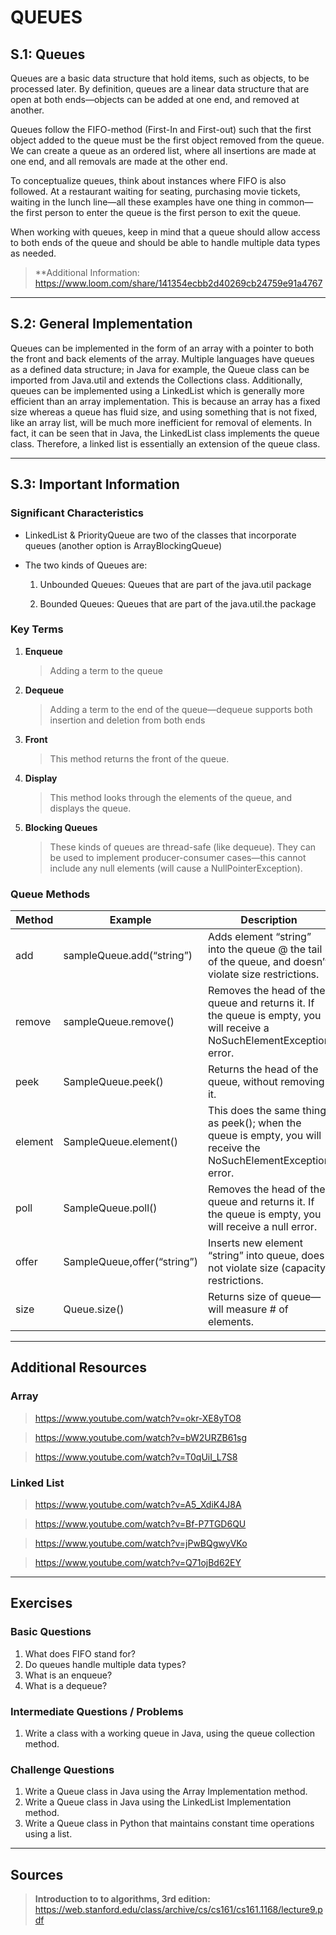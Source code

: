 # **QUEUES**

## **S.1: Queues**

Queues are a basic data structure that hold items, such as objects, to be processed later. By definition, queues are a linear data structure that are open at both ends—objects can be added at one end, and removed at another. 

Queues follow the FIFO-method (First-In and First-out) such that the first object added to the queue must be the first object removed from the queue. We can create a queue as an ordered list, where all insertions are made at one end, and all removals are made at the other end. 

To conceptualize queues, think about instances where FIFO is also followed. At a restaurant waiting for seating, purchasing movie tickets, waiting in the lunch line—all these examples have one thing in common—the first person to enter the queue is the first person to exit the queue. 

When working with queues, keep in mind that a queue should allow access to both ends of the queue and should be able to handle multiple data types as needed.
>**Additional Information: https://www.loom.com/share/141354ecbb2d40269cb24759e91a4767

---

## **S.2: General Implementation**

Queues can be implemented in the form of an array with a pointer to both the front and back elements of the array. Multiple languages have queues as a defined data structure; in Java for example, the Queue class can be imported from Java.util and extends the Collections class. Additionally, queues can be implemented using a LinkedList which is generally more efficient than an array implementation. This is because an array has a fixed size whereas a queue has fluid size, and using something that is not fixed, like an array list, will be much more inefficient for removal of elements. In fact, it can be seen that in Java, the LinkedList class implements the queue class. Therefore, a linked list is essentially an extension of the queue class.  

--- 
## **S.3: Important Information**

### **Significant Characteristics**
- LinkedList & PriorityQueue are two of the classes that incorporate queues (another option is ArrayBlockingQueue)
- The two kinds of Queues are: 

  1. Unbounded Queues: Queues that are part of the java.util package
    
  1. Bounded Queues: Queues that are part of the java.util.the package

### **Key Terms**
1.  **Enqueue**
    >Adding a term to the queue

1.  **Dequeue**
    >Adding a term to the end of the queue—dequeue supports both insertion and deletion from both ends

1.  **Front**
    >This method returns the front of the queue.

1.  **Display**
    >This method looks through the elements of the queue, and displays the queue.

1.  **Blocking Queues**
    >These kinds of queues are thread-safe (like dequeue). They can be used to implement producer-consumer cases—this cannot include any null elements (will cause a NullPointerException).

### **Queue Methods**
| Method      | Example |       Description |
| ----------- | ----------- | ------------- |
| add      | sampleQueue.add(“string”) | Adds element “string” into the queue @ the tail of the queue, and doesn’t violate size restrictions. |
| remove | sampleQueue.remove() | Removes the head of the queue and returns it. If the queue is empty, you will receive a NoSuchElementException error. |
| peek | SampleQueue.peek() | Returns the head of the queue, without removing it. |
| element | SampleQueue.element() | This does the same thing as peek(); when the queue is empty, you will receive the NoSuchElementException error. |
| poll | SampleQueue.poll() | Removes the head of the queue and returns it. If the queue is empty, you will receive a null error. |
| offer | SampleQueue,offer(“string”) | Inserts new element “string” into queue, does not violate size (capacity) restrictions. |
| size | Queue.size() | Returns size of queue—will measure # of elements. |

---
## **Additional Resources**

### **Array**
> https://www.youtube.com/watch?v=okr-XE8yTO8

>https://www.youtube.com/watch?v=bW2URZB61sg

> https://www.youtube.com/watch?v=T0qUiI_L7S8

### **Linked List**
>https://www.youtube.com/watch?v=A5_XdiK4J8A

>https://www.youtube.com/watch?v=Bf-P7TGD6QU

> https://www.youtube.com/watch?v=jPwBQgwyVKo

> https://www.youtube.com/watch?v=Q71ojBd62EY

---

## **Exercises**

### **Basic Questions**
1. What does FIFO stand for?
2. Do queues handle multiple data types?
3. What is an enqueue?
4. What is a dequeue?

### **Intermediate Questions / Problems**
1. Write a class with a working queue in Java, using the queue collection method.

### **Challenge Questions**
1. Write a Queue class in Java using the Array Implementation method. 
2. Write a Queue class in Java using the LinkedList Implementation method. 
3. Write a Queue class in Python that maintains constant time operations using a list.

---

## **Sources**

>**Introduction to to algorithms, 3rd edition:** https://web.stanford.edu/class/archive/cs/cs161/cs161.1168/lecture9.pdf